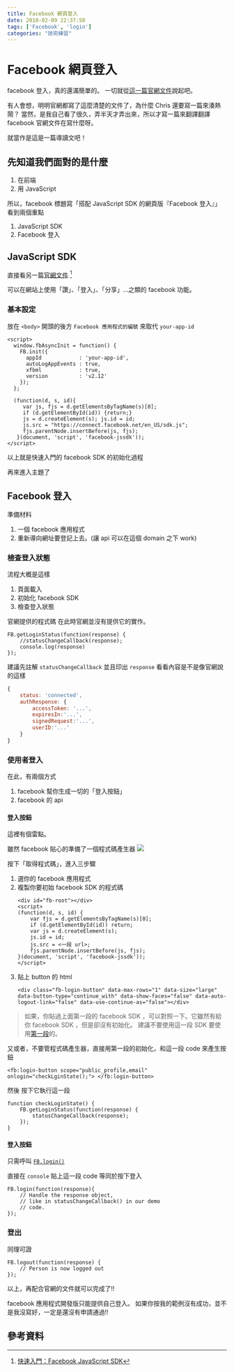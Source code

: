 ```yaml
---
title: Facebook 網頁登入
date: 2018-02-09 22:37:58
tags: ['Facebook', 'login']
categories: "技術練習"
---
```

# Facebook 網頁登入

facebook 登入，真的還滿簡單的。
一切就從[這一篇官網文件](https://developers.facebook.com/docs/facebook-login/web)說起吧。

有人會想，明明官網都寫了這麼清楚的文件了，為什麼 Chris 還要寫一篇來湊熱鬧？
當然，是我自己看了很久，弄半天才弄出來，所以才寫一篇來翻譯翻譯 facebook 官網文件在寫什麼呀。

就當作是這是一篇導讀文吧！

## 先知道我們面對的是什麼

1. 在前端
2. 用 JavaScript

所以，facebook 標題寫「搭配 JavaScript SDK 的網頁版『Facebook 登入』」看到兩個重點

1. JavaScript SDK
2. Facebook 登入

## JavaScript SDK

直接看另一篇[官網文件](https://developers.facebook.com/docs/javascript/quickstart) [^fbSdk]

可以在網站上使用「讚」、「登入」、「分享」...之類的 facebook 功能。

### 基本設定

放在  `<body>` 開頭的後方
`Facebook 應用程式的編號` 來取代 `your-app-id`
```html=
<script>
  window.fbAsyncInit = function() {
    FB.init({
      appId            : 'your-app-id',
      autoLogAppEvents : true,
      xfbml            : true,
      version          : 'v2.12'
    });
  };

  (function(d, s, id){
     var js, fjs = d.getElementsByTagName(s)[0];
     if (d.getElementById(id)) {return;}
     js = d.createElement(s); js.id = id;
     js.src = "https://connect.facebook.net/en_US/sdk.js";
     fjs.parentNode.insertBefore(js, fjs);
   }(document, 'script', 'facebook-jssdk'));
</script>
```

以上就是快速入門的 facebook SDK 的初始化過程

再來進入主題了

## Facebook 登入

準備材料
1. 一個 facebook 應用程式
2. 重新導向網址要登記上去。(讓 api 可以在這個 domain 之下 work)

### 檢查登入狀態

流程大概是這樣
1. 頁面載入
2. 初始化 facebook SDK
3. 檢查登入狀態

官網提供的程式碼
在此時官網並沒有提供它的實作。
```javascript=
FB.getLoginStatus(function(response) {
    //statusChangeCallback(response);
    console.log(response)
});
```
建議先註解 `statusChangeCallback` 並且印出 `response` 看看內容是不是像官網說的這樣

```javascript
{
    status: 'connected',
    authResponse: {
        accessToken: '...',
        expiresIn:'...',
        signedRequest:'...',
        userID:'...'
    }
}
```

### 使用者登入

在此，有兩個方式
1. facebook 幫你生成一切的「登入按鈕」
2. facebook 的 api

#### 登入按鈕

這裡有個雷點。

雖然 facebook 貼心的準備了一個程式碼產生器
![](https://i.imgur.com/Nr2KYwb.png)

按下「取得程式碼」，進入三步驟

1. 選你的 facebook 應用程式
2. 複製你要初始 facebook SDK 的程式碼
    ```javascript=
    <div id="fb-root"></div>
    <script>
    (function(d, s, id) {
        var fjs = d.getElementsByTagName(s)[0];
        if (d.getElementById(id)) return;
        var js = d.createElement(s);
        js.id = id;
        js.src = <一段 url>;       
        fjs.parentNode.insertBefore(js, fjs);
    }(document, 'script', 'facebook-jssdk'));
    </script>
    ```
3. 貼上 button 的 html
    ```html=
    <div class="fb-login-button" data-max-rows="1" data-size="large" data-button-type="continue_with" data-show-faces="false" data-auto-logout-link="false" data-use-continue-as="false"></div>
    ```

> 如果，你貼過上面第一段的 facebook SDK ，可以對照一下。它雖然有給你 facebook SDK ，但是卻沒有初始化。
> 建議不要使用這一段 SDK 要使用[第一段](#基本設定)的。

又或者，不要管程式碼產生器，直接用第一段的初始化，和這一段 code 來產生按鈕

```html=
<fb:login-button scope="public_profile,email" onlogin="checkLginState();"> </fb:login-button>
```

然後 按下它執行這一段

```javascript=
function checkLoginState() {
    FB.getLoginStatus(function(response) {
        statusChangeCallback(response);
    });
}

```

#### 登入按鈕

只需呼叫 [`FB.login()`](https://developers.facebook.com/docs/reference/javascript/FB.login)

直接在 `console` 貼上這一段 code 等同於按下登入

```javascript=
FB.login(function(response){
    // Handle the response object,
    // like in statusChangeCallback() in our demo
    // code.
});
```

### 登出

同理可證
```javascript=
FB.logout(function(response) {
    // Person is now logged out
});
```

以上，再配合官網的文件就可以完成了!!

facebook 應用程式開發版只能提供自己登入。
如果你按我的範例沒有成功，並不是我沒寫好，一定是還沒有申請通過!!

## 參考資料

[^fbSdk]: [快速入門：Facebook JavaScript SDK](https://developers.facebook.com/docs/javascript/quickstart)
